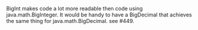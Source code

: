 BigInt makes code a lot more readable then code using java.math.BigInteger. It would be handy to have a BigDecimal that achieves the same thing for java.math.BigDecimal.
see #449.
